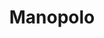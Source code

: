 ---
layout: post
category: concert
title: Manopolo
artists: 
- Manopolo
place: 
- Office de Tourisme
country: France
city: Saint-Ouen
---